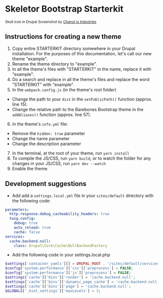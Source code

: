 # Skeletor Bootstrap Starterkit

<small>Skull icon in Drupal Screenshot by [Chanut is Industries](https://www.iconfinder.com/Chanut-is)</small>

## Instructions for creating a new theme
1. Copy entire STARTERKIT directory somewhere in your Drupal installation. For the purposes of this documentation, let's call our new theme "example".
2. Rename the theme directory to "example".
3. In all the theme's files with "STARTERKIT" in the name, replace it with "example".
4. Do a search and replace in all the theme's files and replace the word "STARTERKIT" with "example".
5. In the `webpack.config.js` (in the theme's root folder)
  - Change the path to your `dist` in the `setPublicPath()` function (approx. line 15).
  - Change the relative path to the Barebones Bootstrap theme in the `addAliases()` function (approx. line 57).
6. In the theme's `info.yml` file:
  - Remove the `hidden: true` parameter
  - Change the name parameter
  - Change the description parameter
7. In the terminal, at the root of your theme, run `yarn install`
8. To compile the JS/CSS, run `yarn build`, or to watch the folder for any changes in your JS/CSS, run `yarn dev --watch`
9. Enable the theme.

## Development suggestions
- Add add a `settings.local.yml` file in your `sites/default` directory with the following code:
```yaml
parameters:
  http.response.debug_cacheability_headers: true
  twig.config:
    debug: true
    auto_reload: true
    cache: false
services:
  cache.backend.null:
    class: Drupal\Core\Cache\NullBackendFactory
```
- Add the following code in your settings.local.php
```php
$settings['container_yamls'][] = DRUPAL_ROOT . '/sites/default/services.local.yml';
$config['system.performance']['css']['preprocess'] = FALSE;
$config['system.performance']['js']['preprocess'] = FALSE;
$settings['cache']['bins']['render'] = 'cache.backend.null';
$settings['cache']['bins']['dynamic_page_cache'] = 'cache.backend.null';
$settings['cache']['bins']['page'] = 'cache.backend.null';
$GLOBALS['_kint_settings']['maxLevels'] = 3;
```
